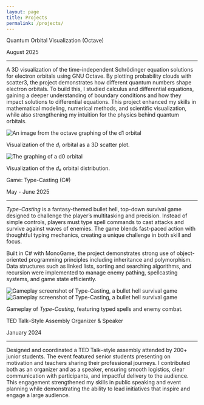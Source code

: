 ```yaml
---
layout: page
title: Projects
permalink: /projects/
---
```


<div class="project-card">
    <p class="project-title">Quantum Orbital Visualization (Octave)</p>
    <p class="project-date">August 2025</p>
    <hr class="solid">
    <p class="project-description">
A 3D visualization of the time-independent Schrödinger equation solutions for electron orbitals using GNU Octave. By plotting probability clouds with scatter3, the project demonstrates how different quantum numbers shape electron orbitals. To build this, I studied calculus and differential equations, gaining a deeper understanding of boundary conditions and how they impact solutions to differential equations. This project enhanced my skills in mathematical modeling, numerical methods, and scientific visualization, while also strengthening my intuition for the physics behind quantum orbitals.</p>
    <img class="project-img" src="/burchardtang.github.io/images/Orbital322.png" alt="An image from the octave graphing of the d1 orbital">
    <p class="project-img-caption">Visualization of the <em>d₁</em> orbital as a 3D scatter plot.</p>
    <img class="project-img" src="/burchardtang.github.io/images/Orbital320.png" alt="The graphing of a d0 orbital">
    <p class="project-img-caption">Visualization of the <em>d₀</em> orbital distribution.</p>
</div>

<div class="project-card">
    <p class="project-title">Game: Type-Casting (C#)</p>
    <p class="project-date">May - June 2025</p>
    <hr class="solid">
    <p class="project-description">
        <em>Type-Casting</em> is a fantasy-themed bullet hell, top-down survival game designed to challenge the player’s multitasking and precision. 
        Instead of simple controls, players must type spell commands to cast attacks and survive against waves of enemies. 
        The game blends fast-paced action with thoughtful typing mechanics, creating a unique challenge in both skill and focus.
    </p>
    <p class="project-description">
        Built in C# with MonoGame, the project demonstrates strong use of object-oriented programming principles including inheritance and polymorphism. 
        Data structures such as linked lists, sorting and searching algorithms, and recursion were implemented to manage enemy pathing, spellcasting systems, and game state efficiently. 
    </p>
    <img class="project-img" src="/burchardtang.github.io/images/TypeCasting.png" alt="Gameplay screenshot of Type-Casting, a bullet hell survival game">
    <img class="project-img" src="/burchardtang.github.io/images/TypeCastingClip1.gif" alt="Gameplay screenshot of Type-Casting, a bullet hell survival game">
    <p class="project-img-caption">Gameplay of <em>Type-Casting</em>, featuring typed spells and enemy combat.</p>
</div>

<div class="project-card">
    <p class="project-title">TED Talk–Style Assembly Organizer & Speaker</p>
    <p class="project-date">January 2024</p>
    <hr class="solid">
    <p class="project-description">
        Designed and coordinated a TED Talk–style assembly attended by 200+ junior students. The event featured senior students presenting on motivation and teachers sharing their professional journeys. I contributed both as an organizer and as a speaker, ensuring smooth logistics, clear communication with participants, and impactful delivery to the audience. 
        This engagement strengthened my skills in public speaking and event planning while demonstrating the ability to lead initiatives that inspire and engage a large audience.
    </p>
</div>